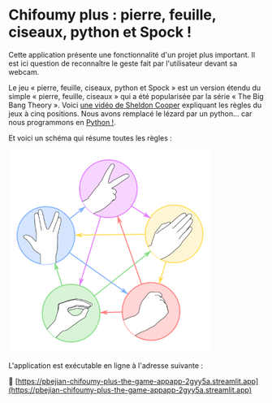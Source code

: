 # Chifoumy plus : pierre, feuille, ciseaux, python et Spock !

Cette application présente une fonctionnalité d'un projet plus important. Il est ici question de reconnaître le geste fait par l'utilisateur devant sa webcam.

Le jeu « pierre, feuille, ciseaux, python et Spock » est un version étendu du simple « pierre, feuille, ciseaux » qui a été popularisée par la série « The Big Bang Theory ». Voici
[une vidéo de Sheldon Cooper](https://youtu.be/_PUEoDYpUyQ)
expliquant les règles du jeux à cinq positions. Nous avons remplacé le lézard par un python... car nous programmons en
[Python !](https://www.python.org).

Et voici un schéma qui résume toutes les règles :

<img style="text-align:center" src="RPSLS.png" alt= "" width="400">

L'application est exécutable en ligne à l'adresse suivante :

🚀 [https://pbejian-chifoumy-plus-the-game-appapp-2gyy5a.streamlit.app](https://pbejian-chifoumy-plus-the-game-appapp-2gyy5a.streamlit.app)
